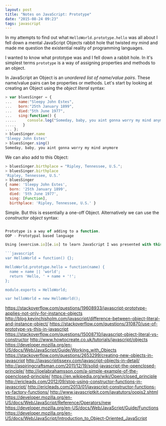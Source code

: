 ```yaml
---
layout: post
title: "Notes on JavaScript: Prototype"
date: "2015-08-24 09:23"
tags: javascript
---
```


In my attempts to find out what `HelloWorld.prototype.hello` was all about I fell down a mental JavaScript Objects rabbit hole that twisted my mind and made me question the existential reality of programming languages.


I wanted to know what prototype was and I fell down a rabbit hole.
In it's simplest terms `prototype` is a  way of assigning properties and methods to an object.

In JavaScript an Object is an *unordered list of name/value pairs*.  These name/value pairs can be properties or methods.  Let's start by looking at creating an Object using the *object literal* syntax:

```javascript
> var bluesSinger = {
...   name:"Sleepy John Estes",
...   born:"25th January 1899",
...   died:"5th June 1977",
...   sing:function() {
.....     console.log("Someday, baby, you aint gonna worry my mind anymore")
.....   }
... };
> bluesSinger.name
'Sleepy John Estes'
> bluesSinger.sing()
Someday, baby, you aint gonna worry my mind anymore
```

We can also add to this Object:

```javascript
> bluesSinger.birthplace = "Ripley, Tennessee, U.S.";
> bluesSinger.birthplace
'Ripley, Tennessee, U.S.'
> bluesSinger
{ name: 'Sleepy John Estes',
  born: '25th January 1899',
  died: '5th June 1977',
  sing: [Function],
  birthplace: 'Ripley, Tennessee, U.S.' }
```

Simple.  But this is essentially a one-off Object.
Alternatively we can use the *constructor object* syntax:

```javascript

Prototype is a way of adding to a function.
OOP - Prototypal based language

Using [exercism.io][e.io] to learn JavaScript I was presented with this code:

```javascript
var HelloWorld = function() {};

HelloWorld.prototype.hello = function(name) {
  name = name || 'world';
  return 'Hello, ' + name + '!';
};

module.exports = HelloWorld;

var helloWorld = new HelloWorld();
```




[e.io]: http://exercism.io/

https://stackoverflow.com/questions/19608933/javascript-prototype-applies-not-only-for-instance-objects
http://blog.kevinchisholm.com/javascript/difference-between-object-literal-and-instance-object/
https://stackoverflow.com/questions/310870/use-of-prototype-vs-this-in-javascript
https://stackoverflow.com/questions/15008710/javascript-object-literal-vs-constructor
http://www.howtocreate.co.uk/tutorials/javascript/objects
https://developer.mozilla.org/en-US/docs/Web/JavaScript/Guide/Working_with_Objects
https://stackoverflow.com/questions/2653299/creating-new-objects-in-javascript
http://javascriptissexy.com/javascript-objects-in-detail/
http://aspiringcraftsman.com/2011/12/19/solid-javascript-the-openclosed-principle/
http://joelabrahamsson.com/a-simple-example-of-the-openclosed-principle/
https://en.wikipedia.org/wiki/Open/closed_principle
http://ericleads.com/2012/09/stop-using-constructor-functions-in-javascript/
http://ericleads.com/2013/01/javascript-constructor-functions-vs-factory-functions/
http://www.javascriptkit.com/javatutors/oopjs2.shtml
https://developer.mozilla.org/en-US/docs/Web/JavaScript/Reference/Operators/new
https://developer.mozilla.org/en-US/docs/Web/JavaScript/Guide/Functions
https://developer.mozilla.org/en-US/docs/Web/JavaScript/Introduction_to_Object-Oriented_JavaScript
